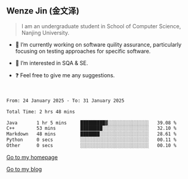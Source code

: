 ## Wenze Jin (金文泽)

> I am an undergraduate student in School of Computer Science, Nanjing University.

- 🔭 I’m currently working on software quility assurance, particularly focusing on testing approaches for specific software.
  
- 🌱 I’m interested in SQA & SE.
  
- ❓ Feel free to give me any suggestions.  

<br>  

<!--START_SECTION:waka-->

```txt
From: 24 January 2025 - To: 31 January 2025

Total Time: 2 hrs 48 mins

Java       1 hr 5 mins     █████████▓░░░░░░░░░░░░░░░   39.08 %
C++        53 mins         ████████░░░░░░░░░░░░░░░░░   32.10 %
Markdown   48 mins         ███████░░░░░░░░░░░░░░░░░░   28.61 %
Python     0 secs          ░░░░░░░░░░░░░░░░░░░░░░░░░   00.11 %
Other      0 secs          ░░░░░░░░░░░░░░░░░░░░░░░░░   00.10 %
```

<!--END_SECTION:waka-->

[Go to my homepage](https://wenzejin.github.io)

[Go to my blog](https://wenzejin.notion.site/Wenze-Jin-s-Blog-1635e9fa7b6d80b3adcedfacc74aa717?pvs=4)
